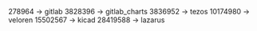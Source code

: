 278964 -> gitlab
3828396 -> gitlab_charts
3836952 -> tezos
10174980 -> veloren
15502567 -> kicad
28419588 -> lazarus